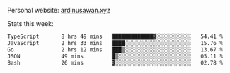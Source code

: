 Personal website: [ardinusawan.xyz](https://ardinusawan.xyz)

Stats this week:
<!--START_SECTION:waka-->

```txt
TypeScript       8 hrs 49 mins   █████████████▓░░░░░░░░░░░   54.41 %
JavaScript       2 hrs 33 mins   ████░░░░░░░░░░░░░░░░░░░░░   15.76 %
Go               2 hrs 12 mins   ███▒░░░░░░░░░░░░░░░░░░░░░   13.67 %
JSON             49 mins         █▒░░░░░░░░░░░░░░░░░░░░░░░   05.11 %
Bash             26 mins         ▓░░░░░░░░░░░░░░░░░░░░░░░░   02.78 %
```

<!--END_SECTION:waka-->
